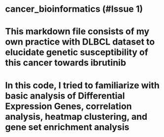 # cancer_bioinformatics (#Issue 1)
# This markdown file consists of my own practice with DLBCL dataset to elucidate genetic susceptibility of this cancer towards ibrutinib
# In this code, I tried to familiarize with basic analysis of Differential Expression Genes, correlation analysis, heatmap clustering, and gene set enrichment analysis
